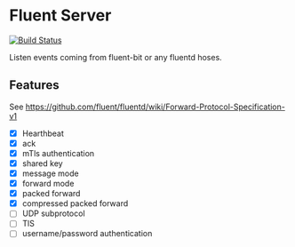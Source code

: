 Fluent Server
=============

[![Build Status](https://drone.garambrogne.net/api/badges/athoune/fluent-server/status.svg)](https://drone.garambrogne.net/athoune/fluent-server)

Listen events coming from fluent-bit or any fluentd hoses.

Features
--------

See https://github.com/fluent/fluentd/wiki/Forward-Protocol-Specification-v1

 * [x] Hearthbeat
 * [x] ack
 * [x] mTls authentication
 * [x] shared key
 * [x] message mode
 * [x] forward mode
 * [x] packed forward
 * [x] compressed packed forward
 * [ ] UDP subprotocol
 * [ ] TlS
 * [ ] username/password authentication
